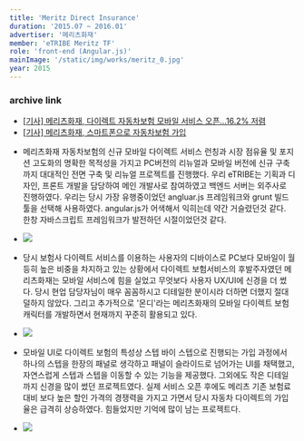 ```yaml
---
title: 'Meritz Direct Insurance'
duration: '2015.07 ~ 2016.01'
advertiser: '메리츠화재'
member: 'eTRIBE Meritz TF'
role: 'front-end (Angular.js)'
mainImage: '/static/img/works/meritz_0.jpg'
year: 2015
---
```


<div class="mt-5">
  <h3>archive link</h3>
  <ul>
    <li>
      <a
        href="https://cnews.fntimes.com/html/view.php?ud=144421"
        target="_blank"
        >[기사] 메리츠화재, 다이렉트 자동차보험 모바일 서비스 오픈…16.2%
        저렴</a
      >
    </li>
    <li>
      <a
        href="http://news.heraldcorp.com/view.php?ud=20151229000471"
        target="_blank"
        >[기사] 메리츠화재, 스마트폰으로 자동차보험 가입</a
      >
    </li>
  </ul>
</div>

<div class="img-container text-center mt-5">
  <ul>
    <li>
      <p class="text-left">
        메리츠화재 자동차보험의 신규 모바일 다이렉트 서비스 런칭과 시장
        점유율 및 포지션 고도화의 명확한 목적성을 가지고 PC버전의 리뉴얼과
        모바일 버전에 신규 구축까지 대대적인 전면 구축 및 리뉴얼
        프로젝트를 진행했다. 우리 eTRIBE는 기획과 디자인, 프론트 개발을
        담당하여 메인 개발사로 참여하였고 백엔드 서버는 외주사로
        진행하였다. 우리는 당시 가장 유행중이었던 angluar.js 프레임워크와
        grunt 빌드툴을 선택해 사용하였다. angular.js가 어색해서 익히는데
        약간 거슬렸던것 같다. 한창 자바스크립트 프레임워크가 발전하던
        시절이었던것 같다.
      </p>
    </li>
    <li><img src="/static/img/works/meritz_1.jpg" /></li>
    <li>
      <p class="text-left">
        당시 보험사 다이렉트 서비스를 이용하는 사용자의 디바이스로 PC보다
        모바일이 월등히 높은 비중을 차지하고 있는 상황에서 다이렉트
        보험서비스의 후발주자였던 메리츠화재는 모바일 서비스에 힘을 실었고
        무엇보다 사용자 UX/UI에 신경을 더 썼다. 당시 현업 담당자님이 매우
        꼼꼼하시고 디테일한 분이시라 더하면 더했지 절대 덜하지 않았다.
        그리고 추가적으로 '몬디'라는 메리츠화재의 모바일 다이렉트 보험
        캐릭터를 개발하면서 현재까지 꾸준히 활용되고 있다.
      </p>
    </li>
    <li><img src="/static/img/works/meritz_2.jpg" /></li>
    <li>
      <p class="text-left">
        모바일 UI로 다이렉트 보험의 특성상 스텝 바이 스텝으로 진행되는
        가입 과정에서 하나의 스텝을 한장의 패널로 생각하고 패널이
        슬라이드로 넘어가는 UI를 채택했고, 자연스럽게 스텝과 스텝을 이동할
        수 있는 기능을 제공했다. 그외에도 작은 디테일까지 신경을 많이 썼던
        프로젝트였다. 실제 서비스 오픈 후에도 메리츠 기존 보험료 대비 보다
        높은 할인 가격의 경쟁력을 가지고 가면서 당시 자동차 다이렉트의
        가입율은 급격히 상승하였다. 힘들었지만 기억에 많이 남는
        프로젝트다.
      </p>
    </li>
    <li><img src="/static/img/works/meritz_3.jpg" /></li>
  </ul>
</div>
